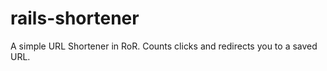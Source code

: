 rails-shortener
===============

A simple URL Shortener in RoR. Counts clicks and redirects you to a saved URL.

